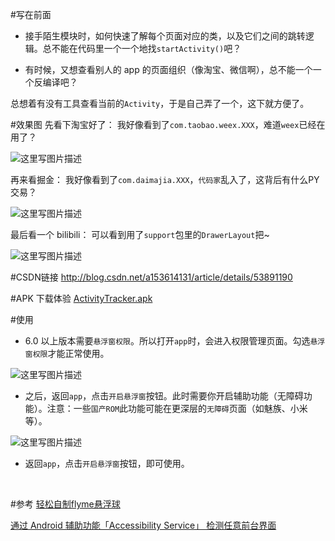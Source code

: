 #写在前面
- 接手陌生模块时，如何快速了解每个页面对应的类，以及它们之间的跳转逻辑。总不能在代码里一个一个地找`startActivity()`吧？

- 有时候，又想查看别人的 app 的页面组织（像淘宝、微信啊），总不能一个一个反编译吧？

总想着有没有工具查看当前的`Activity`，于是自己弄了一个，这下就方便了。
<br/>

#效果图
先看下淘宝好了：
我好像看到了`com.taobao.weex.XXX`，难道`weex`已经在用了？

![这里写图片描述](http://img.blog.csdn.net/20161226234040094?watermark/2/text/aHR0cDovL2Jsb2cuY3Nkbi5uZXQvYTE1MzYxNDEzMQ==/font/5a6L5L2T/fontsize/400/fill/I0JBQkFCMA==/dissolve/70/gravity/SouthEast)

再来看掘金：
我好像看到了`com.daimajia.XXX`，`代码家`乱入了，这背后有什么PY交易？

![这里写图片描述](http://img.blog.csdn.net/20161226234114970?watermark/2/text/aHR0cDovL2Jsb2cuY3Nkbi5uZXQvYTE1MzYxNDEzMQ==/font/5a6L5L2T/fontsize/400/fill/I0JBQkFCMA==/dissolve/70/gravity/SouthEast)

最后看一个 bilibili：
可以看到用了`support`包里的`DrawerLayout`把~

![这里写图片描述](http://img.blog.csdn.net/20161227001927349?watermark/2/text/aHR0cDovL2Jsb2cuY3Nkbi5uZXQvYTE1MzYxNDEzMQ==/font/5a6L5L2T/fontsize/400/fill/I0JBQkFCMA==/dissolve/70/gravity/SouthEast)
<br/>

#CSDN链接
http://blog.csdn.net/a153614131/article/details/53891190
<br/>

#APK 下载体验
[ActivityTracker.apk](https://github.com/fashare2015/ActivityTracker/blob/master/apk/app-debug.apk?raw=true)
<br/>

#使用
- 6.0 以上版本需要`悬浮窗权限`。所以打开`app`时，会进入权限管理页面。勾选`悬浮窗权限`才能正常使用。

![这里写图片描述](http://img.blog.csdn.net/20161227003114373?watermark/2/text/aHR0cDovL2Jsb2cuY3Nkbi5uZXQvYTE1MzYxNDEzMQ==/font/5a6L5L2T/fontsize/400/fill/I0JBQkFCMA==/dissolve/70/gravity/SouthEast)

- 之后，返回`app`，点击`开启悬浮窗`按钮。此时需要你开启辅助功能（无障碍功能）。注意：一些`国产ROM`此功能可能在更深层的`无障碍`页面（如魅族、小米等）。

![这里写图片描述](http://img.blog.csdn.net/20161227003129223?watermark/2/text/aHR0cDovL2Jsb2cuY3Nkbi5uZXQvYTE1MzYxNDEzMQ==/font/5a6L5L2T/fontsize/400/fill/I0JBQkFCMA==/dissolve/70/gravity/SouthEast)

- 返回`app`，点击`开启悬浮窗`按钮，即可使用。

<br/>

#参考
[轻松自制flyme悬浮球](https://halfstackdeveloper.github.io/2016/11/27/%E8%BD%BB%E6%9D%BE%E8%87%AA%E5%88%B6flyme%E6%82%AC%E6%B5%AE%E7%90%83/)

[通过 Android 辅助功能「Accessibility Service」 检测任意前台界面](http://effmx.com/articles/tong-guo-android-fu-zhu-gong-neng-accessibility-service-jian-ce-ren-yi-qian-tai-jie-mian/)

